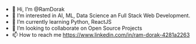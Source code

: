 - 👋 Hi, I’m @RamDorak
- 👀 I’m interested in AI, ML, Data Science an Full Stack Web Development.
- 🌱 I’m currently learning Python, ReactJS
- 💞️ I’m looking to collaborate on Open Source Projects
- 📫 How to reach me https://www.linkedin.com/in/ram-dorak-4281a2263

<!---
RamDorak/RamDorak is a ✨ special ✨ repository because its `README.md` (this file) appears on your GitHub profile.
You can click the Preview link to take a look at your changes.
--->
